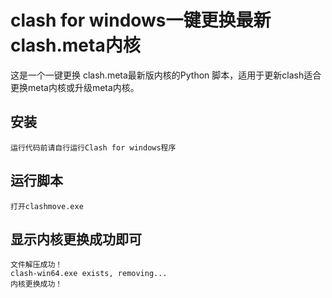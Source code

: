 # clash for windows一键更换最新clash.meta内核

这是一个一键更换 clash.meta最新版内核的Python 脚本，适用于更新clash适合更换meta内核或升级meta内核。

## 安装
```运行代码前请自行运行Clash for windows程序```
## 运行脚本  
```
打开clashmove.exe

```
## 显示内核更换成功即可  
```文件下载成功！
文件解压成功！
clash-win64.exe exists, removing...
内核更换成功！
```


